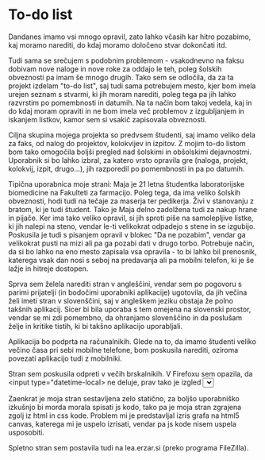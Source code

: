 # To-do list

Dandanes imamo vsi mnogo opravil, zato lahko včasih kar hitro pozabimo, kaj moramo narediti, do kdaj moramo določeno stvar dokončati itd.

Tudi sama se srečujem s podobnim problemom - vsakodnevno na faksu dobivam nove naloge in nove roke za oddajo le teh, poleg šolskih obveznosti pa imam še mnogo drugih. Tako sem se odločila, da za ta projekt izdelam "to-do list", saj tudi sama potrebujem mesto, kjer bom imela urejen seznam s stvarmi, ki jih moram narediti, poleg tega pa jih lahko razvrstim po pomembnosti in datumih. Na ta način bom takoj vedela, kaj in do kdaj moram opraviti in ne bom imela več problemov z izgubljanjem in iskanjem listkov, kamor sem si vsakič zapisovala obveznosti.

Ciljna skupina mojega projekta so predvsem študenti, saj imamo veliko dela za faks, od nalog do projektov, kolokvijev in izpitov. Z mojim to-do listom bom tako omogočila boljši pregled nad šolskimi in obšolskimi dejavnostmi. Uporabnik si bo lahko izbral, za katero vrsto opravila gre (naloga, projekt, kolokvij, izpit, drugo...), jih razporedil po pomembnosti in pa po datumih. 

Tipična uporabnica moje strani: Maja je 21 letna študentka laboratorijske biomedicine na Fakulteti za farmacijo. Poleg tega, da ima veliko šolskih obveznosti, hodi tudi na tečaje za maserja ter pedikerja. Živi v stanovanju z bratom, ki je tudi študent. Tako je Maja delno zadolžena tudi za nakup hrane in pijače. Ker ima tako veliko opravil, si jih sproti piše na samolepljive listke, ki jih nalepi na steno, vendar le-ti velikokrat odpadejo s stene in se izgubijo. Poskusila je tudi s pisanjem opravil v blokec "Da ne pozabim", vendar ga velikokrat pusti na mizi ali pa ga pozabi dati v drugo torbo. Potrebuje način, da si bo lahko na eno mesto zapisala vsa opravila - to bi lahko bil prenosnik, katerega vsak dan nosi s seboj na predavanja ali pa mobilni telefon, ki je še lažje in hitreje dostopen.

Sprva sem želela narediti stran v angleščini, vendar sem po pogovoru s parimi prijatelji (in bodočimi uporabniki aplikacije) ugotovila, da jih večina želi imeti stran v slovenščini, saj v angleškem jeziku obstaja že polno takšnih aplikacij. Sicer bi bila uporaba s tem omejena na slovenski prostor, vendar se mi zdi pomembno, da ohranjamo slovenščino in da poslušam želje in kritike tistih, ki bi takšno aplikacijo uporabljali.

Aplikacija bo podprta na računalnikih. Glede na to, da imamo študenti veliko večino časa pri sebi mobilne telefone, bom poskusila narediti, oziroma povezati aplikacijo tudi z mobilniki. 

Stran sem poskusila odpreti v večih brskalnikih. V Firefoxu sem opazila, da <input type="datetime-local> ne deluje, prav tako je izgled <select> okenca ter checkboxa drugačen kot v Chromu. V Chromu in IE vse deluje, vendar se določeni gradniki malce razlikujejo po izgledu (checkbox, select).

Zaenkrat je moja stran sestavljena zelo statično, za boljšo uporabniško izkušnjo bi morda morala spisati js kodo, tako pa je moja stran zgrajena zgolj iz html in css kode. Problem mi je predstavljal izris grafa na html5 canvas, katerega mi je uspelo izrisati, vendar pa js kode nisem uspela usposobiti.

Spletno stran sem postavila tudi na lea.erzar.si (preko programa FileZilla).

